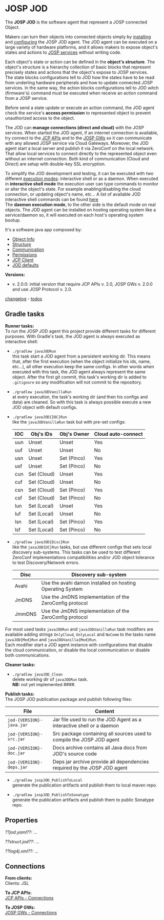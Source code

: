 # JOSP JOD

The **JOSP JOD** is the software agent that represent a JOSP connected Object.

Makers can turn their objects into connected objects simply by [installing](jod_install.md)
and [configuring](jod_config.md) the JOSP JOD agent. The JOD agent can be
executed on a large variety of hardware platforms, and it allows makers to expose
object's states and actions to [JOSP services](../jospJSL/README.md) without
writing code.

Each object's state or action can be defined in the **object's structure**. The
object's structure is a hierarchy collection of basic blocks that represent
precisely states and actions that the object's expose to JOSP services.<br>
The state blocks configurations tell to JOD how the states have to be read from
underling hardware peripherals and how to update connected JOSP services. In the
same way, the action blocks configurations tell to JOD witch (firmware's) command
must be executed when receive an action command from a JOSP service.

Before send a state update or execute an action command, the JOD agent check the
service's **access permission** to represented object to prevent unauthorized access
to the object.

The JOD can **manage connections (direct and cloud)** with the JOSP services.
When started the JOD agent, if an internet connection is available, try connect
to the [JCP APIs](../jcpAPIs/README.md) and to the [JOSP GWs](../jospGWs/README.md)
so it can communicate with any allowed JOSP service via Cloud Gateways. Moreover,
the JOD agent start a local server and publish it via ZeroConf on the local network.
That allow local services to connect directly to the represented object even
without an internet connection. Both kind of communication (Cloud and Direct) are
setup with double-key SSL encryption.

To simplify the JOD development and testing, it can be executed with two different
[execution modes](jod_execmode.md): interactive shell or as a daemon. When
executed in **interactive shell mode** the execution user can type commands to monitor
or alter the object's state. For example enabling/disabling the cloud connection,
or updating object's name, etc... A list of available JOD interactive shell
commands can be found [here](jod_shellcmds.md)<br>
The **daemon execution mode**, to the other side is the default mode on real objects.
The JOD agent can be installed on hosting operating system like a service/daemon
so, it will executed on each host's operating system bootup.

It's a software java app composed by:
* [Object Info](object_info.md)
* [Structure](structure.md)
* [Communication](communication.md)
* [Permissions](permissions.md)
* [JCP Client](jcpclient.md)
* [JOD defaults](jod_defaults.md)

**Versions:**<br>
  * v. 2.0.0:
    initial version that require JCP APIs v. 2.0, JOSP GWs v. 2.0.0 and use
    JOSP Protocol v. 2.0.

[changelog](CHANGELOG.md) - [todos](TODOS.md)


## Gradle tasks

**Runner tasks:**<br>
  To run the JOSP JOD agent this project provide different tasks for different 
  purposes. With Gradle's task, the JOD agent is always executed as interactive
  shell:
  
  * ```./gradlew javaJODRun```<br>
    this task start a JOD agent from a persistent working dir. This means that,
    after the first execution (when the object initialize his ids, name, etc...),
    all other execution keep the same configs. In other words when executed with
    this task, the JOD agent always represent the same object.
    After the first git commit, this task's working dir is added to ```.gitignore```
    so any modification will not commit to the repository.
  
  * ```./gradlew javaJODVanillaRun```<br>
    at every execution, the task's working dir (and then his configs and data)
    are cleaned. So with this task is always possible execute a new JOD object
    with default configs.
  
  * ```./gradlew javaJOD{IOC}Run```<br>
    like the ```javaJODVanillaRun``` task but with pre-set configs:<br>

    | IOC | Obj's IDs | Obj's Owner | Cloud auto-connect |
    |-----|-----------|-------------|--------------------|
    | uun | Unset | Unset | Yes |
    | uuf | Unset | Unset | No  |
    | usn | Unset | Set (Pinco) | Yes |
    | usf | Unset | Set (Pinco) | No  |
    | cun | Set (Cloud) | Unset | Yes |
    | cuf | Set (Cloud) | Unset | No  |
    | csn | Set (Cloud) | Set (Pinco) | Yes |
    | csf | Set (Cloud) | Set (Pinco) | No  |
    | lun | Set (Local) | Unset | Yes |
    | luf | Set (Local) | Unset | No  |
    | lsn | Set (Local) | Set (Pinco) | Yes |
    | lsf | Set (Local) | Set (Pinco) | No  |
    
  * ```./gradlew javaJOD{Disc}Run```<br>
    like the ```javaJOD{UC}Run``` tasks, but use different configs that sets
    local discovery sub-systems. This tasks can be used to test different
    ZeroConf implementations compatibilities and/or JOD object tolerance to
    test Discovery/Network errors.<br>

    | Disc   | Discovery sub-system |
    |--------|----------------------|
    | Avahi  | Use the avahi damon installed on hosting Operating System |
    | JmDNS  | Use the JmDNS implementation of the ZeroConfig protocol   |
    | JmmDNS | Use the JmDNS implementation of the ZeroConfig protocol   |
    
  For most used tasks ```javaJODRun``` and ```javaJODVanillaRun``` task modifiers
  are available adding strings ```OnlyCloud```, ```OnlyLocal``` and ```NoComm```
  to the tasks name ```javaJOD{Mod}Run``` and ```javaJODVanilla{Mod}Run```.<br>
  Each modifier start a JOD agent instance with configurations that disable the
  cloud communication, or disable the local communication or disable both
  communications.
    
**Cleaner tasks:**<br>
  * ```./gradlew javaJOD_Clean```<br>
    delete working dir of ```javaJODRun``` task.<br>
    **NB:** not yet implemented ####.

**Publish tasks:**<br>
  The JOSP JOD publication package and publish following files:
  
  | File | Content |
  |------|---------|
  | ```jod-{VERSION}-java.jar``` | Jar file used to run the JOD Agent as a interactive shell or a daemon |
  | ```jod-{VERSION}-src.jar```  | Src package containing all sources used to compile the JOSP JOD agent |
  | ```jod-{VERSION}-doc.jar```  | Docs archive contains all Java docs from JOD's source code |
  | ```jod-{VERSION}-deps.jar``` | Deps jar archive provide all dependencies required by the JOSP JOD agent |
   
  * ```./gradlew jospJOD_PublishToLocal```<br>
    generate the publication artifacts and publish them to local maven repo.
   
  * ```./gradlew jospJOD_PublishToSonatype```<br>
    generate the publication artifacts and publish them to public Sonatype repo.


## Properties

*??jod.yaml??:*
...

*??struct.jod??:*
...

*??log4j.xml??:*
...


## Connections

**From clients:**<br>
  Clients: JSL

**To JCP APIs:**<br>
  [JCP APIs - Connections](../jcpAPIs/README.md#Connections)

**To JOSP GWs:**<br>
  [JOSP GWs - Connections](../jospGWs/README.md#Connections)
